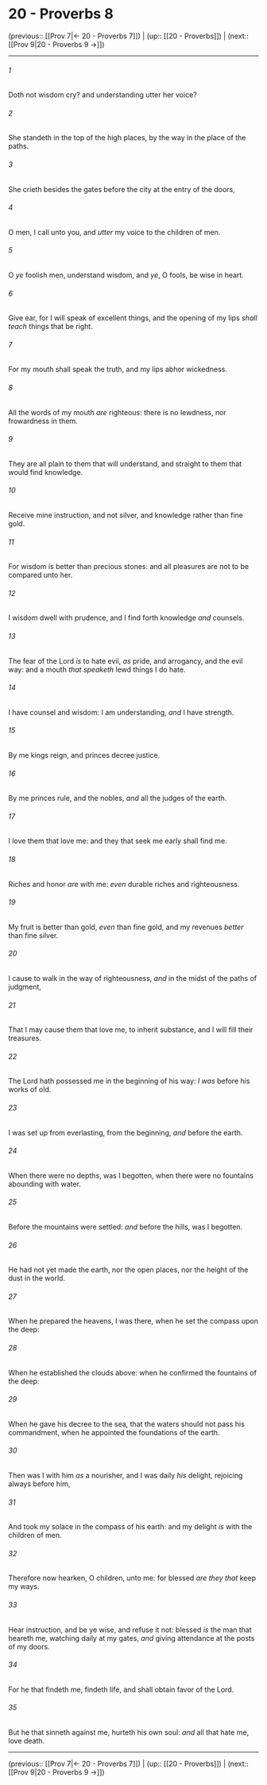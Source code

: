 # 20 - Proverbs 8

(previous:: [[Prov 7|← 20 - Proverbs 7]]) | (up:: [[20 - Proverbs]]) | (next:: [[Prov 9|20 - Proverbs 9 →]])

***


###### 1 
Doth not wisdom cry? and understanding utter her voice? 

###### 2 
She standeth in the top of the high places, by the way in the place of the paths. 

###### 3 
She crieth besides the gates before the city at the entry of the doors, 

###### 4 
O men, I call unto you, and _utter_ my voice to the children of men. 

###### 5 
O _ye_ foolish men, understand wisdom, and _ye_, O fools, be wise in heart. 

###### 6 
Give ear, for I will speak of excellent things, and the opening of my lips _shall teach_ things that be right. 

###### 7 
For my mouth shall speak the truth, and my lips abhor wickedness. 

###### 8 
All the words of my mouth _are_ righteous: there is no lewdness, nor frowardness in them. 

###### 9 
They are all plain to them that will understand, and straight to them that would find knowledge. 

###### 10 
Receive mine instruction, and not silver, and knowledge rather than fine gold. 

###### 11 
For wisdom is better than precious stones: and all pleasures are not to be compared unto her. 

###### 12 
I wisdom dwell with prudence, and I find forth knowledge _and_ counsels. 

###### 13 
The fear of the Lord _is_ to hate evil, _as_ pride, and arrogancy, and the evil way: and a mouth _that speaketh_ lewd things I do hate. 

###### 14 
I have counsel and wisdom: I am understanding, _and_ I have strength. 

###### 15 
By me kings reign, and princes decree justice. 

###### 16 
By me princes rule, and the nobles, _and_ all the judges of the earth. 

###### 17 
I love them that love me: and they that seek me early shall find me. 

###### 18 
Riches and honor _are_ with me: _even_ durable riches and righteousness. 

###### 19 
My fruit is better than gold, _even_ than fine gold, and my revenues _better_ than fine silver. 

###### 20 
I cause to walk in the way of righteousness, _and_ in the midst of the paths of judgment, 

###### 21 
That I may cause them that love me, to inherit substance, and I will fill their treasures. 

###### 22 
The Lord hath possessed me in the beginning of his way: _I was_ before his works of old. 

###### 23 
I was set up from everlasting, from the beginning, _and_ before the earth. 

###### 24 
When there were no depths, was I begotten, when there were no fountains abounding with water. 

###### 25 
Before the mountains were settled: _and_ before the hills, was I begotten. 

###### 26 
He had not yet made the earth, nor the open places, nor the height of the dust in the world. 

###### 27 
When he prepared the heavens, I was there, when he set the compass upon the deep: 

###### 28 
When he established the clouds above: when he confirmed the fountains of the deep: 

###### 29 
When he gave his decree to the sea, that the waters should not pass his commandment, when he appointed the foundations of the earth. 

###### 30 
Then was I with him _as_ a nourisher, and I was daily _his_ delight, rejoicing always before him, 

###### 31 
And took my solace in the compass of his earth: and my delight _is_ with the children of men. 

###### 32 
Therefore now hearken, O children, unto me: for blessed _are they that_ keep my ways. 

###### 33 
Hear instruction, and be ye wise, and refuse it not: blessed _is_ the man that heareth me, watching daily at my gates, _and_ giving attendance at the posts of my doors. 

###### 34 
For he that findeth me, findeth life, and shall obtain favor of the Lord. 

###### 35 
But he that sinneth against me, hurteth his own soul: _and_ all that hate me, love death.

***

(previous:: [[Prov 7|← 20 - Proverbs 7]]) | (up:: [[20 - Proverbs]]) | (next:: [[Prov 9|20 - Proverbs 9 →]])
